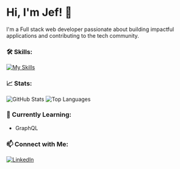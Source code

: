 # Hi, I'm Jef! 👋

I'm a Full stack web developer passionate about building impactful applications and contributing to the tech community. 

### 🛠️ Skills:
[![My Skills](https://skillicons.dev/icons?i=typescript,js,react,nodejs,express,mongodb,html,css,php,mysql,prisma,tailwind,postman,figma)](https://skillicons.dev)


### 📈 Stats:
![GitHub Stats](https://github-readme-stats.vercel.app/api?username=jef-design&show_icons=true&theme=radical)
![Top Languages](https://github-readme-stats.vercel.app/api/top-langs/?username=jef-design&layout=compact&theme=radical)

### 🌱 Currently Learning:
- GraphQL

### 📫 Connect with Me:
[![LinkedIn](https://img.shields.io/badge/LinkedIn-%230A66C2.svg?style=for-the-badge&logo=linkedin&logoColor=white)](https://www.linkedin.com/in/your-profile/)
